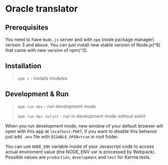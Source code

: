 # Oracle translator

## Prerequisites

You need to have `Node.js` server and with `npm` (node package manager) version 3 and above. You can just install new stable version of Node.js(^6) that came with new version of npm(^3).


## Installation

> `npm i` - installs modules


## Development & Run

> `npm run dev` - run development mode

> `npm run dev nolint` - run in development mode without eslint 

When you run development mode, new window of your default browser will open with this app at `localhost:PORT`,
if you want to disable this behavior just add `.env` file with `DISABLE_OPEN=true` in root folder.

You can use `NODE_ENV` variable inside of your Javascript code to access actual enviroment value (the NODE_ENV var is processed by Webpack). Possible values are `production`, `development` and `test` for Karma tests.
